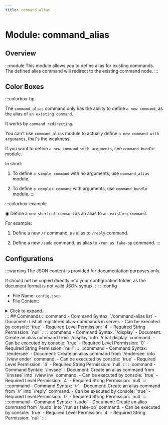 ```yaml
---
title: command_alias
---
```



# Module: command_alias

## Overview
:::module
This module allows you to define alias for existing commands.
The defined alies command will redirect to the existing command node.
:::
## Color Boxes

:::colorbox-tip

The `command_alias` command only has the ability to define `a new command`, as the alias of `an existing command`.

It works by `command redirecting`.

You can't use `command_alias` module to actually define `a new command with arguments`, that's the weakness.

If you want to define `a new command with arguments`, see `command_bundle` module.



In short:

1. To define `a simple command` with no arguments, use `command_alias` module.

2. To define `a complex command` with arguments, use `command_bundle` module.
:::

:::colorbox-example

◉ Define a `new shortcut command` as an alias to `an existing command`.

For example:

1. Define a new `/r` command, as alias to `/reply` command.

2. Define a new `/sudo` command, as alias to `/run as fake-op` command.
:::

## Configurations
:::warning
The JSON content is provided for documentation purposes only.

It should not be copied directly into your configuration folder, as the document format is not valid JSON syntax.
:::
:::config
- File Name: `config.json`
- File Content: 
<details>

<summary>Click to expand...</summary>

```json showLineNumbers title="config/fuji/modules/command_alias/config.json"
{
  /* Defined `alias` for `existing commands`. */
  "alias_commands": [
    {
      "enable": true,
      "document": "Create an alias command from `/r` into `/reply` command.",
      "requirement": {
        "level": 0,
        "string": null
      },
      "from": [
        "r"
      ],
      "to": [
        "reply"
      ]
    },
    {
      "enable": true,
      "document": "Create an alias command from `/display` into `/chat display` command.",
      "requirement": {
        "level": 0,
        "string": null
      },
      "from": [
        "display"
      ],
      "to": [
        "chat",
        "display"
      ]
    },
    {
      "enable": true,
      "document": "Create an alias command from `/sudo` into `/run as fake-op` command.",
      "requirement": {
        "level": 4,
        "string": null
      },
      "from": [
        "sudo"
      ],
      "to": [
        "run",
        "as",
        "fake-op"
      ]
    },
    {
      "enable": true,
      "document": "Create an alias command from `/wb` into `/workbench` command.",
      "requirement": {
        "level": 4,
        "string": null
      },
      "from": [
        "wb"
      ],
      "to": [
        "workbench"
      ]
    },
    {
      "enable": true,
      "document": "Create an alias command from `/ec` into `/enderchest` command.",
      "requirement": {
        "level": 4,
        "string": null
      },
      "from": [
        "ec"
      ],
      "to": [
        "enderchest"
      ]
    },
    {
      "enable": true,
      "document": "Create an alias command from `/invsee` into `/view inv` command.",
      "requirement": {
        "level": 4,
        "string": null
      },
      "from": [
        "invsee"
      ],
      "to": [
        "view",
        "inv"
      ]
    },
    {
      "enable": true,
      "document": "Create an alias command from `/endersee` into `/view ender` command.",
      "requirement": {
        "level": 4,
        "string": null
      },
      "from": [
        "endersee"
      ],
      "to": [
        "view",
        "ender"
      ]
    }
  ]
}
```
</details>
:::
## Commands
:::command
- Command Syntax: `/command-alias list`
- Document: List all registered alias-commands in server.
- Can be executed by console: `true`
- Required Level Permission: `4`
- Required String Permission: `null`
:::
:::command
- Command Syntax: `/display`
- Document: Create an alias command from `/display` into `/chat display` command.
- Can be executed by console: `true`
- Required Level Permission: `0`
- Required String Permission: `null`
:::
:::command
- Command Syntax: `/endersee`
- Document: Create an alias command from `/endersee` into `/view ender` command.
- Can be executed by console: `true`
- Required Level Permission: `4`
- Required String Permission: `null`
:::
:::command
- Command Syntax: `/invsee`
- Document: Create an alias command from `/invsee` into `/view inv` command.
- Can be executed by console: `true`
- Required Level Permission: `4`
- Required String Permission: `null`
:::
:::command
- Command Syntax: `/r`
- Document: Create an alias command from `/r` into `/reply` command.
- Can be executed by console: `true`
- Required Level Permission: `0`
- Required String Permission: `null`
:::
:::command
- Command Syntax: `/sudo`
- Document: Create an alias command from `/sudo` into `/run as fake-op` command.
- Can be executed by console: `true`
- Required Level Permission: `4`
- Required String Permission: `null`
:::
